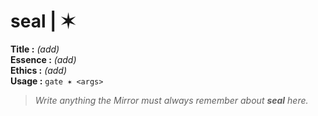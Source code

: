 # seal  |  ✶

**Title :** _(add)_  
**Essence :** _(add)_  
**Ethics :** _(add)_  
**Usage :** `gate ✶ <args>`

> _Write anything the Mirror must always remember about **seal** here._
